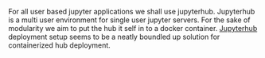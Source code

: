 For all user based jupyter applications we shall use jupyterhub. 
Jupyterhub is a multi user environment for single user jupyter servers.
For the sake of modularity we aim to put the hub it self in to a docker container.
[Jupyterhub](https://github.com/jupyterhub/jupyterhub-deploy-docker) deployment setup
seems to be a neatly boundled up solution for containerized hub deployment. 
